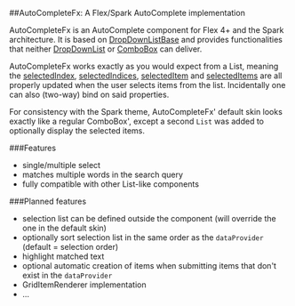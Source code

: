 ##AutoCompleteFx: A Flex/Spark AutoComplete implementation

AutoCompleteFx is an AutoComplete component for Flex 4+ and the Spark architecture. It is based on [DropDownListBase](http://help.adobe.com/en_US/FlashPlatform/reference/actionscript/3/spark/components/supportClasses/DropDownListBase.html) and provides functionalities that neither [DropDownList](http://help.adobe.com/en_US/FlashPlatform/reference/actionscript/3/spark/components/DropDownList.html) or [ComboBox](http://help.adobe.com/en_US/FlashPlatform/reference/actionscript/3/spark/components/ComboBox.html) can deliver.

AutoCompleteFx works exactly as you would expect from a List, meaning the [selectedIndex](http://help.adobe.com/en_US/FlashPlatform/reference/actionscript/3/spark/components/supportClasses/ListBase.html#selectedIndex), [selectedIndices](http://help.adobe.com/en_US/FlashPlatform/reference/actionscript/3/spark/components/List.html#selectedIndices), [selectedItem](http://help.adobe.com/en_US/FlashPlatform/reference/actionscript/3/spark/components/supportClasses/ListBase.html#selectedItem) and [selectedItems](http://help.adobe.com/en_US/FlashPlatform/reference/actionscript/3/spark/components/List.html#selectedItems) are all properly updated when the user selects items from the list. Incidentally one can also (two-way) bind on said properties.  

For consistency with the Spark theme, AutoCompleteFx' default skin looks exactly like a regular ComboBox', except a second `List` was added to optionally display the selected items.

###Features
 - single/multiple select
 - matches multiple words in the search query
 - fully compatible with other List-like components

###Planned features
 - selection list can be defined outside the component (will override the one in the default skin)
 - optionally sort selection list in the same order as the `dataProvider` (default = selection order)
 - highlight matched text
 - optional automatic creation of items when submitting items that don't exist in the `dataProvider`
 - GridItemRenderer implementation
 - ...

